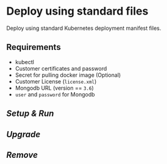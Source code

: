 # Deploy using standard files

Deploy using standard Kubernetes deployment manifest files.

## Requirements

* kubectl
* Customer certificates and password
* Secret for pulling docker image (Optional)
* Customer License (`license.xml`)
* Mongodb URL (version == `3.6`)
* `user` and `password` for Mongodb

## ***Setup & Run***

## ***Upgrade***

## ***Remove***
